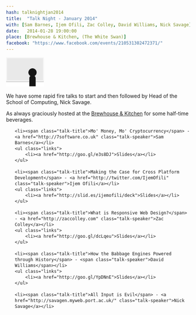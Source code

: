 ```yaml
---
hash: talknightjan2014
title:  "Talk Night - January 2014"
with: [Sam Barnes, Ijem Ofili, Zac Colley, David Williams, Nick Savage]
date:   2014-01-28 19:00:00
place: [Brewhouse & Kitchen, (The White Swan)]
facebook: "https://www.facebook.com/events/210531302472371/"
---
```


<img class="event-image" src="img/events/talknight.png" alt="Speaker infront of a screen">

We have some rapid fire talks to start and then followed by Head of the School of Computing, Nick Savage.

As always graciously hosted at the [Brewhouse & Kitchen](http://brewhouseandkitchen.com/) for some half-time beverages.

<ol class="talks">

	<li><span class="talk-title">Mo' Money, Mo' Cryptocurrency</span> - <a href="http://7software.co.uk" class="talk-speaker">Sam Barnes</a></li>
	<ul class="links">
		<li><a href="http://goo.gl/e3s8DJ">Slides</a></li>
	</ul>

	<li><span class="talk-title">Making the Case for Cross Platform Development</span> - <a href="http://twitter.com/IjemOfili" class="talk-speaker">Ijem Ofili</a></li>
	<ul class="links">
		<li><a href="http://slid.es/ijemofili/deck">Slides</a></li>
	</ul>

	<li><span class="talk-title">What is Responsive Web Design?</span> - <a href="http://zaccolley.com" class="talk-speaker">Zac Colley</a></li>
	<ul class="links">
		<li><a href="http://goo.gl/dcLqeu">Slides</a></li>
	</ul>

	<li><span class="talk-title">How the Babbage Engines Powered through History</span> - <span class="talk-speaker">David Williams</span></li>
	<ul class="links">
		<li><a href="http://goo.gl/YpDNnE">Slides</a></li>
	</ul>

	<li><span class="talk-title">All Input is Evil</span> - <a href="http://savagen.myweb.port.ac.uk/" class="talk-speaker">Nick Savage</a></li>

</ol>